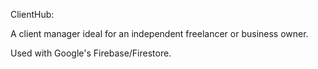 ClientHub:

A client manager ideal for an independent freelancer or business owner.

Used with Google's Firebase/Firestore.
